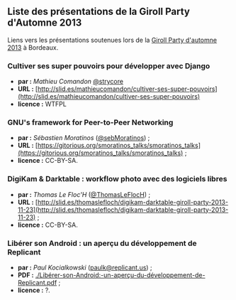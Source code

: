 ## Liste des présentations de la Giroll Party d'Automne 2013

Liens vers les présentations soutenues lors de la [Giroll Party d'automne 2013](http://www.giroll.org/post/2013/09/24/Giroll-Install-Party-Automne-2013-Samedi-23-Novembre) à Bordeaux.

### Cultiver ses super pouvoirs pour développer avec Django

* **par :** _Mathieu Comandon_ [@strycore](https://twitter.com/strycore)
* **URL :** [http://slid.es/mathieucomandon/cultiver-ses-super-pouvoirs](http://slid.es/mathieucomandon/cultiver-ses-super-pouvoirs)
* **licence :** WTFPL

### GNU's framework for Peer-to-Peer Networking

* **par :** _Sébastien Moratinos_ ([@sebMoratinos](https://twitter.com/SebMoratinos)) ;
* **URL :** [https://gitorious.org/smoratinos_talks/smoratinos_talks](https://gitorious.org/smoratinos_talks/smoratinos_talks) ;
* **licence :** CC-BY-SA.

### DigiKam & Darktable : workflow photo avec des logiciels libres

* **par :** _Thomas Le Floc'H_ ([@ThomasLeFlocH](https://twitter.com/ThomasLeFlocH)) ;
* **URL :** [http://slid.es/thomaslefloch/digikam-darktable-giroll-party-2013-11-23](http://slid.es/thomaslefloch/digikam-darktable-giroll-party-2013-11-23) ;
* **licence :** CC-BY-SA.

### Libérer son Android : un aperçu du développement de Replicant

* **par :** _Paul Kocialkowski_ ([paulk@replicant.us](mailto:paulk@replicant.us)) ;
* **PDF :** [./Libérer-son-Android:-un-aperçu-du-développement-de-Replicant.pdf](./Lib%C3%A9rer-son-Android:-un-aper%C3%A7u-du-d%C3%A9veloppement-de-Replicant.pdf?raw=true) ;
* **licence :** ?.

